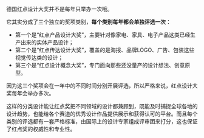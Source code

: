 德国红点设计大奖并不是每年只举办一次哦。

它其实分成了三个独立的奖项类别，**每个类别每年都会单独评选一次**：
- 第一个是“红点产品设计大奖”，主要针对像家电、家具、电子产品这类已经生产出来的实体产品设计；
- 第二个是“红点传达设计大奖”，覆盖的是海报、品牌LOGO、广告、包装这些视觉传达类的设计；
- 第三个是“红点设计概念大奖”，专门面向那些还没量产的设计想法、创意原型。

因为这三个奖项会在一年中的不同时间分别开展评选，所以严格来说，红点设计大奖每年会举办多次。

这样的分类设计能让红点奖把不同领域的设计都兼顾到，既能及时捕捉全球各地的设计趋势，也能给各个赛道的优秀设计作品提供展示和获得认可的平台。而且每个类别的评选都有一套严格标准，由国际上的设计专家组成评审团来打分，这也保证了红点奖的权威性和专业性。